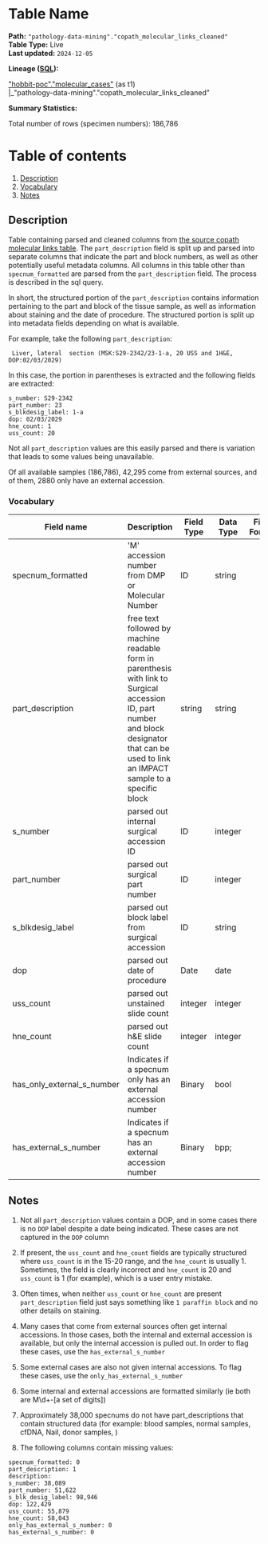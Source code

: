 # Table Name 

<b>Path:</b> `"pathology-data-mining"."copath_molecular_links_cleaned"` <br/>
<b>Table Type:</b> Live <br/>
<b>Last updated:</b> `2024-12-05` <br/>

<b>Lineage ([SQL](https://github.com/msk-mind/datasheets-for-datasets/blob/main/pathology-data-mining/sql/copath_molecular_links_cleaned.sql)): </b> 


["hobbit-poc"."molecular_cases"](https://github.com/msk-mind/datasheets-for-datasets/blob/main/hobbit/copath_molecular_links.md) (as t1) <br/>
|_"pathology-data-mining"."copath_molecular_links_cleaned" <br/>


<b>Summary Statistics:</b>

Total number of rows (specimen numbers): 186,786



# Table of contents
1. [Description](#description)
2. [Vocabulary](#vocab)
3. [Notes](#notes)

## Description <a name="description"></a>

Table containing parsed and cleaned columns from [the source copath molecular links table](https://github.com/msk-mind/datasheets-for-datasets/blob/main/hobbit/copath_molecular_links.md). The `part_description` field is split up and parsed into separate columns that indicate the part and block numbers, as well as other potentially useful metadata columns. All columns in this table other than `specnum_formatted` are parsed from the `part_description` field. The process is described in the sql query.

In short, the structured portion of the `part_description` contains information pertaining to the part and block of the tissue sample, as well as information about staining and the date of procedure. The structured portion is split up into metadata fields depending on what is available. 

For example, take the following `part_description`:
```
 Liver, lateral  section (MSK:S29-2342/23-1-a, 20 USS and 1H&E, DOP:02/03/2029)
 ```
 In this case, the portion in parentheses is extracted and the following fields are extracted:
 ```
 s_number: S29-2342
 part_number: 23
 s_blkdesig_label: 1-a
 dop: 02/03/2029
 hne_count: 1
 uss_count: 20
 ```
 Not all `part_description` values are this easily parsed and there is variation that leads to some values being unavailable. 

 Of all available samples (186,786), 42,295  come from external sources, and of them, 2880 only have an external accession.


### Vocabulary <a name="vocab"></a>


| **Field name** | **Description** | **Field Type** | **Data Type** | **Field Format** |
|---|---|---|---|---|
| specnum_formatted | 'M' accession number from DMP or Molecular Number | ID | string | |
| part_description | free text followed by machine readable form in parenthesis with link to Surgical accession ID, part number and block designator that can be used to link an IMPACT sample to a specific block | string  | string  | |
| s_number | parsed out internal surgical accession ID  | ID  | integer  | |
| part_number | parsed out surgical part number | ID  | integer  | |
| s_blkdesig_label | parsed out block label from surgical accession | ID | string  | |
| dop | parsed out date of procedure | Date | date | |
| uss_count | parsed out unstained slide count | integer | integer | |
| hne_count | parsed out h&E slide count | integer | integer | |
| has_only_external_s_number | Indicates if a specnum only has an external accession number | Binary  | bool  | |
| has_external_s_number | Indicates if a specnum has an external accession number | Binary  | bpp;  | |



## Notes <a name="notes"></a>

1. Not all `part_description` values contain a DOP, and in some cases there is no `DOP` label despite a date being indicated. These cases are not captured in the `DOP` column
2. If present, the `uss_count` and `hne_count` fields are typically structured where `uss_count` is in the 15-20 range, and the `hne_count` is usually 1. Sometimes, the field is clearly incorrect and `hne_count` is 20 and `uss_count` is 1 (for example), which is a user entry mistake. 
3. Often times, when neither `uss_count` or `hne_count` are present `part_description` field just says something like `1 paraffin block` and no other details on staining. 
4. Many cases that come from external sources often get internal accessions. In those cases, both the internal and external accession is available, but only the internal accession is pulled out. In order to flag these cases, use the `has_external_s_number`
5. Some external cases are also not given internal accessions. To flag these cases, use the `only_has_external_s_number`
6. Some internal and external accessions are formatted similarly (ie both are M\d+-[a set of digits])
7. Approximately 38,000 specnums do not have part_descriptions that contain structured data (for example: blood samples, normal samples, cfDNA, Nail, donor samples, )

7. The following columns contain missing values:
```
specnum_formatted: 0
part_description: 1
description:
s_number: 38,089 
part_number: 51,622
s_blk_desig_label: 98,946
dop: 122,429
uss_count: 55,879
hne_count: 58,043
only_has_external_s_number: 0
has_external_s_number: 0
```

